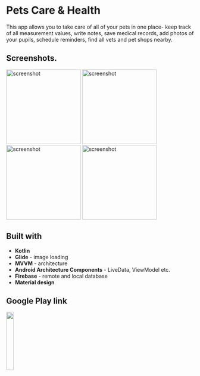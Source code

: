 # Pets Care & Health

This app allows you to take care of all of your pets in one place- keep track of all measurement values, write notes, save medical records, add photos of your pupils, schedule reminders, find all vets and pet shops nearby.


## Screenshots.
<img src="https://lh3.googleusercontent.com/XDOGriAWURgtslAKDvEgvkykdsHQTMUNLfqDnQiSj-UMBSzhpJP6_pFA1ikewDLONw=w1920-h951" alt="screenshot" width="200"> <img src="https://lh3.googleusercontent.com/56AG8Zp_RPOlYZr1k3-ZSn5xDr3vKHgzRqhwvv8cWHHf0ymqCAP5-1JK08-ZaVnj3M8=w1920-h951" alt="screenshot" width="200"> <img src="https://lh3.googleusercontent.com/WVTtPiPk_afK3ig14nklSHsGEMy7Jknpk2TPo1KXqw8Ml6td9nYNFRWDT_HAIVbSaHSA=w1920-h951" alt="screenshot" width="200"> <img src="https://lh3.googleusercontent.com/CpDGDvvB8s4mxHmdOz7Dnm7HeZHC6DpJP9OrM2WHd_xdigEH_Gw91lI4BODAl0rHQ_s=w1920-h951" alt="screenshot" width="200">


## Built with

* **Kotlin**
* **Glide** - image loading
* **MVVM** - architecture
* **Android Architecture Components** - LiveData, ViewModel etc.
* **Firebase** - remote and local database
* **Material design**

## Google Play link

<p align="left">
<a href="https://play.google.com/store/apps/details?id=com.clouddroid.petscarehealth"><img src="https://cdn.rawgit.com/steverichey/google-play-badge-svg/master/img/en_get.svg" width="20%"></a>
</p>
